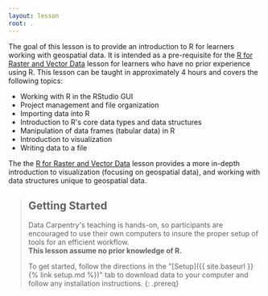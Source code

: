 ```yaml
---
layout: lesson
root: .
---
```


The goal of this lesson is to provide an introduction to R for learners
working with geospatial data. It is intended as a pre-requisite for
the [R for Raster and Vector Data](https://datacarpentry.org/r-raster-vector-geospatial/) lesson
for learners who have no prior experience using R. This lesson can
be taught in approximately 4 hours and covers the following topics:

- Working with R in the RStudio GUI
- Project management and file organization
- Importing data into R
- Introduction to R's core data types and data structures
- Manipulation of data frames (tabular data) in R
- Introduction to visualization
- Writing data to a file

The the [R for Raster and Vector Data](https://datacarpentry.org/r-raster-vector-geospatial/) lesson
provides a more in-depth introduction to visualization (focusing on geospatial data),
and working with data structures unique to geospatial data.

> ## Getting Started
>
> Data Carpentry's teaching is hands-on, so participants are encouraged to use
> their own computers to insure the proper setup of tools for an efficient
> workflow. <br>**This lesson assume no prior knowledge of R.**
>
> To get started, follow the directions in the "[Setup]({{ site.baseurl }}{% link setup.md %})" tab to
> download data to your computer and follow any installation instructions.
{: .prereq}
